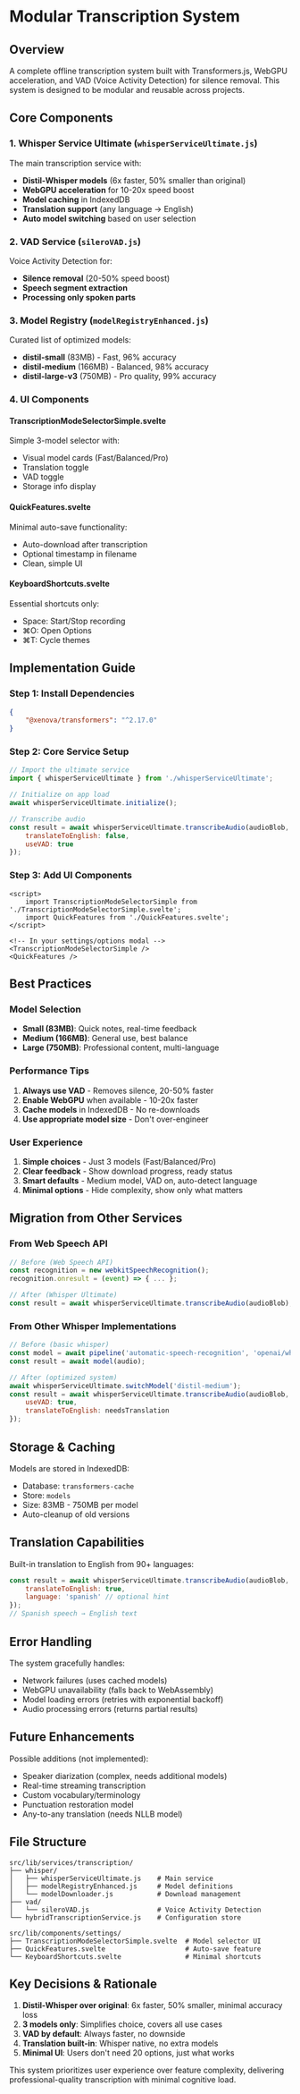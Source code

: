 # Modular Transcription System

## Overview

A complete offline transcription system built with Transformers.js, WebGPU acceleration, and VAD (Voice Activity Detection) for silence removal. This system is designed to be modular and reusable across projects.

## Core Components

### 1. Whisper Service Ultimate (`whisperServiceUltimate.js`)

The main transcription service with:

- **Distil-Whisper models** (6x faster, 50% smaller than original)
- **WebGPU acceleration** for 10-20x speed boost
- **Model caching** in IndexedDB
- **Translation support** (any language → English)
- **Auto model switching** based on user selection

### 2. VAD Service (`sileroVAD.js`)

Voice Activity Detection for:

- **Silence removal** (20-50% speed boost)
- **Speech segment extraction**
- **Processing only spoken parts**

### 3. Model Registry (`modelRegistryEnhanced.js`)

Curated list of optimized models:

- **distil-small** (83MB) - Fast, 96% accuracy
- **distil-medium** (166MB) - Balanced, 98% accuracy
- **distil-large-v3** (750MB) - Pro quality, 99% accuracy

### 4. UI Components

#### TranscriptionModeSelectorSimple.svelte

Simple 3-model selector with:

- Visual model cards (Fast/Balanced/Pro)
- Translation toggle
- VAD toggle
- Storage info display

#### QuickFeatures.svelte

Minimal auto-save functionality:

- Auto-download after transcription
- Optional timestamp in filename
- Clean, simple UI

#### KeyboardShortcuts.svelte

Essential shortcuts only:

- Space: Start/Stop recording
- ⌘O: Open Options
- ⌘T: Cycle themes

## Implementation Guide

### Step 1: Install Dependencies

```json
{
	"@xenova/transformers": "^2.17.0"
}
```

### Step 2: Core Service Setup

```javascript
// Import the ultimate service
import { whisperServiceUltimate } from './whisperServiceUltimate';

// Initialize on app load
await whisperServiceUltimate.initialize();

// Transcribe audio
const result = await whisperServiceUltimate.transcribeAudio(audioBlob, {
	translateToEnglish: false,
	useVAD: true
});
```

### Step 3: Add UI Components

```svelte
<script>
	import TranscriptionModeSelectorSimple from './TranscriptionModeSelectorSimple.svelte';
	import QuickFeatures from './QuickFeatures.svelte';
</script>

<!-- In your settings/options modal -->
<TranscriptionModeSelectorSimple />
<QuickFeatures />
```

## Best Practices

### Model Selection

- **Small (83MB)**: Quick notes, real-time feedback
- **Medium (166MB)**: General use, best balance
- **Large (750MB)**: Professional content, multi-language

### Performance Tips

1. **Always use VAD** - Removes silence, 20-50% faster
2. **Enable WebGPU** when available - 10-20x faster
3. **Cache models** in IndexedDB - No re-downloads
4. **Use appropriate model size** - Don't over-engineer

### User Experience

1. **Simple choices** - Just 3 models (Fast/Balanced/Pro)
2. **Clear feedback** - Show download progress, ready status
3. **Smart defaults** - Medium model, VAD on, auto-detect language
4. **Minimal options** - Hide complexity, show only what matters

## Migration from Other Services

### From Web Speech API

```javascript
// Before (Web Speech API)
const recognition = new webkitSpeechRecognition();
recognition.onresult = (event) => { ... };

// After (Whisper Ultimate)
const result = await whisperServiceUltimate.transcribeAudio(audioBlob);
```

### From Other Whisper Implementations

```javascript
// Before (basic whisper)
const model = await pipeline('automatic-speech-recognition', 'openai/whisper-base');
const result = await model(audio);

// After (optimized system)
await whisperServiceUltimate.switchModel('distil-medium');
const result = await whisperServiceUltimate.transcribeAudio(audioBlob, {
	useVAD: true,
	translateToEnglish: needsTranslation
});
```

## Storage & Caching

Models are stored in IndexedDB:

- Database: `transformers-cache`
- Store: `models`
- Size: 83MB - 750MB per model
- Auto-cleanup of old versions

## Translation Capabilities

Built-in translation to English from 90+ languages:

```javascript
const result = await whisperServiceUltimate.transcribeAudio(audioBlob, {
	translateToEnglish: true,
	language: 'spanish' // optional hint
});
// Spanish speech → English text
```

## Error Handling

The system gracefully handles:

- Network failures (uses cached models)
- WebGPU unavailability (falls back to WebAssembly)
- Model loading errors (retries with exponential backoff)
- Audio processing errors (returns partial results)

## Future Enhancements

Possible additions (not implemented):

- Speaker diarization (complex, needs additional models)
- Real-time streaming transcription
- Custom vocabulary/terminology
- Punctuation restoration model
- Any-to-any translation (needs NLLB model)

## File Structure

```
src/lib/services/transcription/
├── whisper/
│   ├── whisperServiceUltimate.js    # Main service
│   ├── modelRegistryEnhanced.js     # Model definitions
│   └── modelDownloader.js           # Download management
├── vad/
│   └── sileroVAD.js                 # Voice Activity Detection
└── hybridTranscriptionService.js    # Configuration store

src/lib/components/settings/
├── TranscriptionModeSelectorSimple.svelte  # Model selector UI
├── QuickFeatures.svelte                    # Auto-save feature
└── KeyboardShortcuts.svelte                # Minimal shortcuts
```

## Key Decisions & Rationale

1. **Distil-Whisper over original**: 6x faster, 50% smaller, minimal accuracy loss
2. **3 models only**: Simplifies choice, covers all use cases
3. **VAD by default**: Always faster, no downside
4. **Translation built-in**: Whisper native, no extra models
5. **Minimal UI**: Users don't need 20 options, just what works

This system prioritizes user experience over feature complexity, delivering professional-quality transcription with minimal cognitive load.
